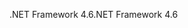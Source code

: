 <span data-ttu-id="2fcd6-101">.NET Framework 4.6</span><span class="sxs-lookup"><span data-stu-id="2fcd6-101">.NET Framework 4.6</span></span>